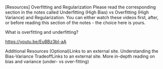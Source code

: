 [Resources] Overfitting and Regularization
Please read the corresponding section in the notes called  Underfitting (High Bias) vs Overfitting (High Variance)  and  Regularization. You can either watch these videos first, after, or before reading this section of the notes - the choice here is yours.

What is overfitting and underfitting?

https://youtu.be/EuBBz3bI-aA

Additional Resources (Optional)Links to an external site.
Understanding the Bias-Variance TradeoffLinks to an external site.
More in-depth reading on bias and variance (under- vs over-fitting)
 
